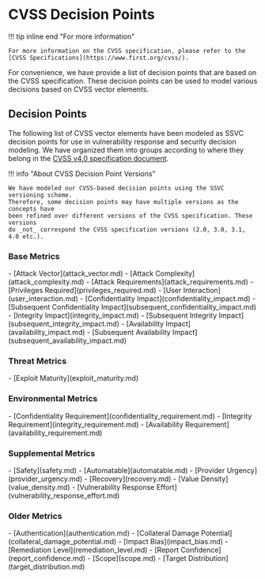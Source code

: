 # CVSS Decision Points

!!! tip inline end "For more information"

    For more information on the CVSS specification, please refer to the
    [CVSS Specifications](https://www.first.org/cvss/).

For convenience, we have provide a list of decision points that are based
on the CVSS specification. These decision points can be used to model various
decisions based on CVSS vector elements.

## Decision Points

The following list of CVSS vector elements have been modeled as SSVC decision
points for use in vulnerability response and security decision modeling.
We have organized them into groups according to where they belong in the
[CVSS v4.0 specification document](https://www.first.org/cvss/v4.0/specification-document).

!!! info "About CVSS Decision Point Versions"

    We have modeled our CVSS-based decision points using the SSVC versioning scheme.
    Therefore, some decision points may have multiple versions as the concepts have
    been refined over different versions of the CVSS specification. These versions
    do _not_ correspond the CVSS specification versions (2.0, 3.0, 3.1, 4.0 etc.).

### Base Metrics

<div class="grid cards" markdown>
- [Attack Vector](attack_vector.md)
- [Attack Complexity](attack_complexity.md)
- [Attack Requirements](attack_requirements.md)
- [Privileges Required](privileges_required.md)
- [User Interaction](user_interaction.md)
- [Confidentiality Impact](confidentiality_impact.md)
- [Subsequent Confidentiality Impact](subsequent_confidentiality_impact.md)
- [Integrity Impact](integrity_impact.md)
- [Subsequent Integrity Impact](subsequent_integrity_impact.md)
- [Availability Impact](availability_impact.md)
- [Subsequent Availability Impact](subsequent_availability_impact.md)
</div>

### Threat Metrics

<div class="grid cards" markdown>
- [Exploit Maturity](exploit_maturity.md)
</div>

### Environmental Metrics

<div class="grid cards" markdown>
- [Confidentiality Requirement](confidentiality_requirement.md)
- [Integrity Requirement](integrity_requirement.md)
- [Availability Requirement](availability_requirement.md)
</div>

### Supplemental Metrics

<div class="grid cards" markdown>
- [Safety](safety.md)
- [Automatable](automatable.md)
- [Provider Urgency](provider_urgency.md)
- [Recovery](recovery.md)
- [Value Density](value_density.md)
- [Vulnerability Response Effort](vulnerability_response_effort.md)
</div>

### Older Metrics

<div class="grid cards" markdown>
- [Authentication](authentication.md)
- [Collateral Damage Potential](collateral_damage_potential.md)
- [Impact Bias](impact_bias.md)
- [Remediation Level](remediation_level.md)
- [Report Confidence](report_confidence.md)
- [Scope](scope.md)
- [Target Distribution](target_distribution.md)
</div>
